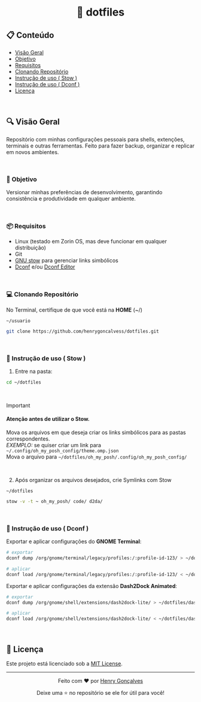 <h1 align=center>📂 dotfiles</h1>

## 📋 Conteúdo

- [Visão Geral](#overview)
- [Objetivo](#objective)
- [Requisitos](#prerequisites)
- [Clonando Repositório](#cloning-repo)
- [Instrução de uso ( Stow )](#use1)
- [Instrução de uso ( Dconf )](#use2)
- [Licença](#license)

<br>

<a name="overview"></a>
## 🔍 Visão Geral

Repositório com minhas configurações pessoais para shells, extenções, terminais e outras ferramentas.
Feito para fazer backup, organizar e replicar em novos ambientes.

<br>

<a name="objective"></a>
### 🎯 Objetivo

Versionar minhas preferências de desenvolvimento, garantindo consistência e produtividade em qualquer ambiente.

<br>

<a name="prerequisites"></a>
### 📦 Requisitos

- Linux (testado em Zorin OS, mas deve funcionar em qualquer distribuição)
- Git
- [GNU stow](https://www.gnu.org/software/stow/) para gerenciar links simbólicos
- [Dconf](https://wiki.gnome.org/Projects/dconf) e/ou [Dconf Editor](https://wiki.gnome.org/Apps(2f)DconfEditor.html)

<br>

<a name="cloning-repo"></a>
### 💻 Clonando Repositório

No Terminal, certifique de que você está na **HOME** (~/)

`~/usuario`
```bash
git clone https://github.com/henrygoncalvess/dotfiles.git
```

<br>

<a name="use1"></a>
### 📜 Instrução de uso ( Stow )

1. Entre na pasta:

```bash
cd ~/dotfiles
```  
<br>

> [!IMPORTANT]
> #### Atenção antes de utilizar o Stow.
> Mova os arquivos em que deseja criar os links simbólicos para as pastas correspondentes.  
> _EXEMPLO:_ se quiser criar um link para `~/.config/oh_my_posh_config/theme.omp.json`  
> Mova o arquivo para `~/dotfiles/oh_my_posh/.config/oh_my_posh_config/`
<br>

2. Após organizar os arquivos desejados, crie Symlinks com Stow

`~/dotfiles`
```bash
stow -v -t ~ oh_my_posh/ code/ d2da/
```

<br>

<a name="use2"></a>
### 📜 Instrução de uso ( Dconf )

Exportar e aplicar configurações do **GNOME Terminal**:

```bash
# exportar
dconf dump /org/gnome/terminal/legacy/profiles:/:profile-id-123/ > ~/dotfiles/gnome-terminal-backup.ini

# aplicar
dconf load /org/gnome/terminal/legacy/profiles:/:profile-id-123/ < ~/dotfiles/gnome-terminal-backup.ini
```

Exportar e aplicar configurações da extensão **Dash2Dock Animated**:

```bash
# exportar
dconf dump /org/gnome/shell/extensions/dash2dock-lite/ > ~/dotfiles/dash2dock-backup.ini

# aplicar
dconf load /org/gnome/shell/extensions/dash2dock-lite/ < ~/dotfiles/dash2dock-backup.ini
```

<br>

<a name="license"></a>
## 📄 Licença

Este projeto está licenciado sob a [MIT License](https://github.com/henrygoncalvess/dotfiles/blob/main/LICENSE).

---

<div align="center">
  <p>Feito com ❤️ por <a href="https://github.com/henrygoncalvess">Henry Gonçalves</a></p>
  <p>Deixe uma ⭐ no repositório se ele for útil para você!</p>
</div>
